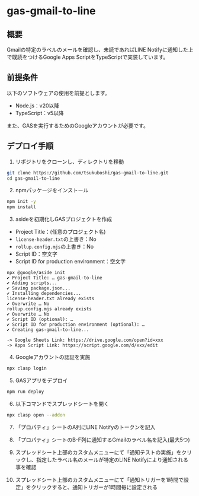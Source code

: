 <!--
Copyright 2023 tsukuboshi

Licensed under the Apache License, Version 2.0 (the "License");
you may not use this file except in compliance with the License.
You may obtain a copy of the License at

      http://www.apache.org/licenses/LICENSE-2.0

Unless required by applicable law or agreed to in writing, software
distributed under the License is distributed on an "AS IS" BASIS,
WITHOUT WARRANTIES OR CONDITIONS OF ANY KIND, either express or implied.
See the License for the specific language governing permissions and
limitations under the License.
-->
# gas-gmail-to-line

## 概要

Gmailの特定のラベルのメールを確認し、未読であればLINE Notifyに通知した上で既読をつけるGoogle Apps ScriptをTypeScriptで実装しています。

## 前提条件

以下のソフトウェアの使用を前提とします。

- Node.js：v20以降
- TypeScript：v5以降

また、GASを実行するためのGoogleアカウントが必要です。  

## デプロイ手順

1. リポジトリをクローンし、ディレクトリを移動

```bash
git clone https://github.com/tsukuboshi/gas-gmail-to-line.git
cd gas-gmail-to-line
```

2. npmパッケージをインストール

```bash
npm init -y
npm install
```

3. asideを初期化しGASプロジェクトを作成

- Project Title：(任意のプロジェクト名)
- `license-header.txt`の上書き：No
- `rollup.config.mjs`の上書き：No
- Script ID：空文字
- Script ID for production environment：空文字

```
npx @google/aside init
✔ Project Title: … gas-gmail-to-line
✔ Adding scripts...
✔ Saving package.json...
✔ Installing dependencies...
license-header.txt already exists
✔ Overwrite … No
rollup.config.mjs already exists
✔ Overwrite … No
✔ Script ID (optional): … 
✔ Script ID for production environment (optional): … 
✔ Creating gas-gmail-to-line...

-> Google Sheets Link: https://drive.google.com/open?id=xxx
-> Apps Script Link: https://script.google.com/d/xxx/edit
```

4. Googleアカウントの認証を実施

```bash
npx clasp login
```

5. GASアプリをデプロイ

```bash
npm run deploy
```

6. 以下コマンドでスプレッドシートを開く

```bash
npx clasp open --addon
```

7. 「プロパティ」シートのA列にLINE Notifyのトークンを記入

8. 「プロパティ」シートのB-F列に通知するGmailのラベル名を記入(最大5つ)

9. スプレッドシート上部のカスタムメニューにて「通知テストの実施」をクリックし、指定したラベル名のメールが特定のLINE Notifyにより通知される事を確認

10. スプレッドシート上部のカスタムメニューにて「通知トリガーを1時間で設定」をクリックすると、通知トリガーが1時間毎に設定される
